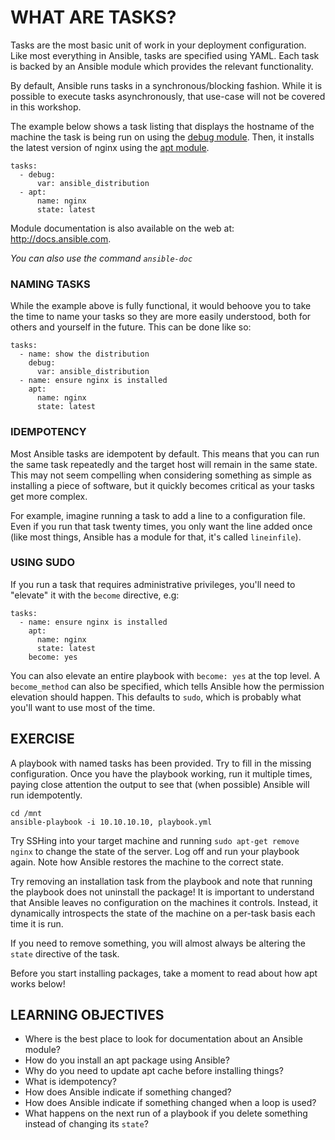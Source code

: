 # WHAT ARE TASKS?

Tasks are the most basic unit of work in your deployment configuration. Like
most everything in Ansible, tasks are specified using YAML. Each task is backed
by an Ansible module which provides the relevant functionality.

By default, Ansible runs tasks in a synchronous/blocking fashion. While it is
possible to execute tasks asynchronously, that use-case will not be covered in
this workshop.

The example below shows a task listing that displays the hostname of the
machine the task is being run on using the [debug module]. Then, it installs
the latest version of nginx using the [apt module].

```
tasks:
  - debug:
      var: ansible_distribution
  - apt:
      name: nginx
      state: latest
```

Module documentation is also available on the web at:
http://docs.ansible.com.

*You can also use the command `ansible-doc`*

### NAMING TASKS

While the example above is fully functional, it would behoove you to take the
time to name your tasks so they are more easily understood, both for others
and yourself in the future. This can be done like so:

```
tasks:
  - name: show the distribution
    debug:
      var: ansible_distribution
  - name: ensure nginx is installed
    apt:
      name: nginx
      state: latest
```

### IDEMPOTENCY

Most Ansible tasks are idempotent by default. This means that you can run the
same task repeatedly and the target host will remain in the same state. This
may not seem compelling when considering something as simple as installing a
piece of software, but it quickly becomes critical as your tasks get more
complex.

For example, imagine running a task to add a line to a configuration file. Even
if you run that task twenty times, you only want the line added once (like most
things, Ansible has a module for that, it's called `lineinfile`).

### USING SUDO

If you run a task that requires administrative privileges, you'll need to
"elevate" it with the `become` directive, e.g:

```
tasks:
  - name: ensure nginx is installed
    apt:
      name: nginx
      state: latest
    become: yes
```

You can also elevate an entire playbook with `become: yes` at the top level.
A `become_method` can also be specified, which tells Ansible how the permission
elevation should happen. This defaults to `sudo`, which is probably what you'll
want to use most of the time.

## EXERCISE

A playbook with named tasks has been provided. Try to fill in the missing
configuration. Once you have the playbook working, run it multiple times,
paying close attention the output to see that (when possible) Ansible will
run idempotently.

```
cd /mnt
ansible-playbook -i 10.10.10.10, playbook.yml
```

Try SSHing into your target machine and running `sudo apt-get remove nginx` to
change the state of the server. Log off and run your playbook again. Note how
Ansible restores the machine to the correct state.

Try removing an installation task from the playbook and note that running the
playbook does not uninstall the package! It is important to understand that
Ansible leaves no configuration on the machines it controls. Instead, it
dynamically introspects the state of the machine on a per-task basis each time
it is run.

If you need to remove something, you will almost always be altering the `state`
directive of the task.

Before you start installing packages, take a moment to read about how apt works
below!

## LEARNING OBJECTIVES

- Where is the best place to look for documentation about an Ansible module?
- How do you install an apt package using Ansible?
- Why do you need to update apt cache before installing things?
- What is idempotency?
- How does Ansible indicate if something changed?
- How does Ansible indicate if something changed when a loop is used?
- What happens on the next run of a playbook if you delete something instead of
  changing its `state`?

[debug module]: http://docs.ansible.com/ansible/debug_module.html
[apt module]: http://docs.ansible.com/ansible/apt_module.html
